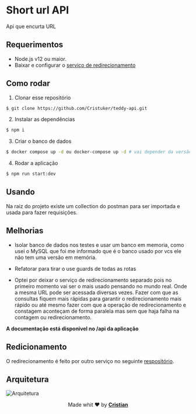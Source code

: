 # Short url API

Api que encurta URL


## Requerimentos

* Node.js v12 ou maior.
* Baixar e configurar o [serviço de redirecionamento](#redicionamento)

## Como rodar

1. Clonar esse repositório

```bash
$ git clone https://github.com/Cristuker/teddy-api.git
```
2. Instalar as dependências

```bash
$ npm i
```
3. Criar o banco de dados

```bash
$ docker compose up -d ou docker-compose up -d # vai depender da versão instalada
```
4. Rodar a aplicação

```bash
$ npm run start:dev
```

## Usando

Na raiz do projeto existe um collection do postman para ser importada e usada para fazer requisições.
## Melhorias

* Isolar banco de dados nos testes e usar um banco em memoria, como usei o MySQL que foi me informado que é o banco usado por vcs ele não tem uma versão em memória.

* Refatorar para tirar o use guards de todas as rotas
* Optei por deixar o serviço de redirecionamento separado pois no primeiro momento vai ser o mais usado pensando no mundo real. Onde a mesma URL pode ser acessada diversas vezes. Fazer com que as consultas fiquem mais rápidas para garantir o redirecionamento mais rápido ou até mesmo fazer com que a operação de redirecionamento e constagem aconteçam de forma paralela mas sem que haja falha na contagem ou redirecionamento.

**A documentação está disponivel no /api da aplicação**

## Redicionamento

O redirecionamento é feito por outro serviço no seguinte [respositório](https://github.com/Cristuker/url-redirect).

## Arquitetura

![Arquitetura](https://raw.githubusercontent.com/Cristuker/teddy-api/main/docs/url-api.png)


<p align="center">Made whit ❤️ by <strong><a href="cristiansilva.dev" target="blank" >Cristian</></p></strong>
